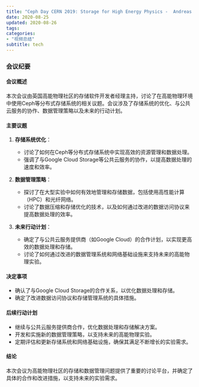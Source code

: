 ```yaml
---
title: "Ceph Day CERN 2019: Storage for High Energy Physics -  Andreas Joachim Peters"
date: 2020-08-25
updated: 2020-08-26
tags:
categories:
- "视频总结"
subtitle: tech
---
```



### 会议纪要

#### 会议概述
本次会议由英国高能物理社区的存储软件开发者经理主持，讨论了在高能物理环境中使用Ceph等分布式存储系统的相关议题。会议涉及了存储系统的优化、与公共云服务的协作、数据管理策略以及未来的行动计划。

#### 主要议题
1. **存储系统优化**：
   - 讨论了如何在Ceph等分布式存储系统中实现高效的资源管理和数据处理。
   - 强调了与Google Cloud Storage等公共云服务的协作，以提高数据处理的速度和效率。

2. **数据管理策略**：
   - 探讨了在大型实验中如何有效地管理和存储数据，包括使用高性能计算（HPC）和光纤网络。
   - 讨论了数据压缩和存储优化的技术，以及如何通过改进的数据访问协议来提高数据处理的效率。

3. **未来行动计划**：
   - 确定了与公共云服务提供商（如Google Cloud）的合作计划，以实现更高效的数据处理和存储。
   - 讨论了如何通过改进的数据管理系统和网络基础设施来支持未来的高能物理实验。

#### 决定事项
- 确认了与Google Cloud Storage的合作关系，以优化数据处理和存储。
- 确定了改进数据访问协议和存储管理系统的具体措施。

#### 后续行动计划
- 继续与公共云服务提供商合作，优化数据处理和存储解决方案。
- 开发和实施新的数据管理策略，以支持未来的高能物理实验。
- 定期评估和更新存储系统和网络基础设施，确保其满足不断增长的实验需求。

#### 结论
本次会议为高能物理社区的存储和数据管理问题提供了重要的讨论平台，并确定了具体的合作和改进措施，以支持未来的实验需求。